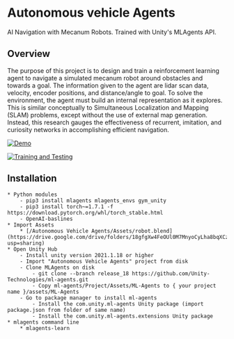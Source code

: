 # Autonomous vehicle Agents

AI Navigation with Mecanum Robots. Trained with Unity's MLAgents API.

## Overview 

The purpose of this project is to design and train a reinforcement learning agent to navigate a simulated mecanum robot around obstacles and towards a goal. The information given to the agent are lidar scan data, velocity, encoder positions, and distance/angle to goal. To solve the environment, the agent must build an internal representation as it explores. This is similar conceptually to Simultaneous Localization and Mapping (SLAM) problems, except without the use of external map generation. Instead, this research gauges the effectiveness of recurrent, imitation, and curiosity networks in accomplishing efficient navigation.

[![Demo](https://img.youtube.com/vi/TncZfuzbYik/maxresdefault.jpg)](https://youtu.be/TncZfuzbYik "Demo")

[![Training and Testing](https://img.youtube.com/vi/Qgr-Nf0ts9M/maxresdefault.jpg)](https://youtu.be/Qgr-Nf0ts9M "Training and Testing")

## Installation
    * Python modules
        - pip3 install mlagents mlagents_envs gym_unity
        - pip3 install torch~=1.7.1 -f https://download.pytorch.org/whl/torch_stable.html
        - OpenAI-baslines
    * Import Assets
        * [/Autonomous Vehicle Agents/Assets/robot.blend](https://drive.google.com/drive/folders/18gfgXw4FeOUl0M7MnyoCyLha8bqXCzx2?usp=sharing)
    * Open Unity Hub
        - Install unity version 2021.1.18 or higher
        - Import "Autonomous Vehicle Agents" project from disk
        - Clone MLAgents on disk
            - git clone --branch release_18 https://github.com/Unity-Technologies/ml-agents.git
            - Copy ml-agents/Project/Assets/ML-Agents to { your project name }/assets/ML-Agents
        - Go to package manager to install ml-agents
            - Install the com.unity.ml-agents Unity package (import package.json from folder of same name)
            - Install the com.unity.ml-agents.extensions Unity package
    * mlagents command line
        * mlagents-learn
    